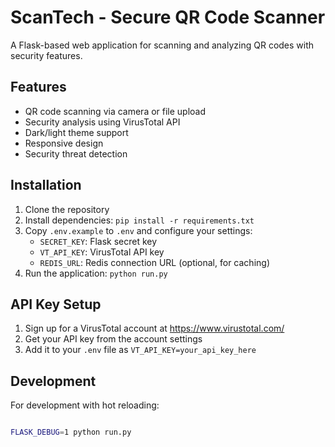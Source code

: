 # ScanTech - Secure QR Code Scanner

A Flask-based web application for scanning and analyzing QR codes with security features.

## Features

- QR code scanning via camera or file upload
- Security analysis using VirusTotal API
- Dark/light theme support
- Responsive design
- Security threat detection

## Installation

1. Clone the repository
2. Install dependencies: `pip install -r requirements.txt`
3. Copy `.env.example` to `.env` and configure your settings:
   - `SECRET_KEY`: Flask secret key
   - `VT_API_KEY`: VirusTotal API key
   - `REDIS_URL`: Redis connection URL (optional, for caching)
4. Run the application: `python run.py`

## API Key Setup

1. Sign up for a VirusTotal account at https://www.virustotal.com/
2. Get your API key from the account settings
3. Add it to your `.env` file as `VT_API_KEY=your_api_key_here`

## Development

For development with hot reloading:
```bash

FLASK_DEBUG=1 python run.py

